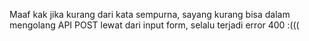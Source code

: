 Maaf kak jika kurang dari kata sempurna, sayang kurang bisa dalam mengolang API POST lewat dari input form, selalu terjadi error 400 :(((
